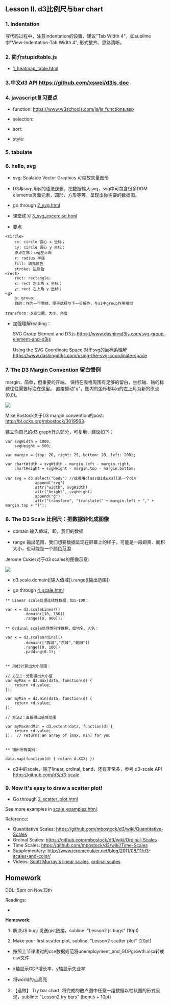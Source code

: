 ## Lesson II. d3比例尺与bar chart

### 1. Indentation
    
写代码过程中，注意indentation的设置，建议"Tab Width 4"，如sublime中"View-Indentation-Tab Width 4", 形式整齐、思路清晰。

### 2. 简介stupidtable.js 
* [1_heatmap_table.html](1_heatmap_table.html)

### 3.中文d3 API https://github.com/xswei/d3js_doc

### 4. javascript复习要点

* function: https://www.w3schools.com/js/js_functions.asp

* selection: 

* sort: 

* style: 

### 5. tabulate

### 6. hello, svg

* svg: Scalable Vector Graphics 可缩放矢量图形

* D3与svg: 用js的语法逻辑，把数据输入svg，svg中可包含很多DOM elements页面元素，圆形、方形等等，呈现出你需要的数据图。

* go through [2_svg.html](2_svg.html)

* 课堂练习 [3_svg_excercise.html](3_svg_excercise.html)
* 要点

````
<circle>
    cx: circle 圆心 x 坐标；
    cy: circle 圆心 y 坐标；
    原点在哪：svg左上角
    r: radius 半径
    fill: 填充颜色
    stroke: 边颜色
<rect>
    rect: rectangle;
    x: rect 左上角 x 坐标；
    y: rect 左上角 y 坐标；
<g>
    g: group;
    目的：作为一个整体，便于选择与下一步操作，与ai中group作用相似

transform：改变位置、大小、角度
````

* 加强理解reading：

    SVG Group Element and D3.js https://www.dashingd3js.com/svg-group-element-and-d3js

    Using the SVG Coordinate Space 对于svg的坐标系理解 https://www.dashingd3js.com/using-the-svg-coordinate-space

### 7. The D3 Margin Convention 留白惯例

margin，简单，但重要的开端。 保持在表格周围有足够的留白，坐标轴、轴的标题往往需要标注在这里。
直接挪动"g"，图内的坐标都以g的左上角为新的原点(0,0)。

<img src="img/margins.png">

Mike Bostock关于D3 margin convention的post: http://bl.ocks.org/mbostock/3019563.

建立你自己的d3 graph开头部分，可复用，建议如下：

````
var svgWidth = 1000,
    svgHeight = 500;

var margin = {top: 20, right: 25, bottom: 20, left: 200};

var chartWidth = svgWidth - margin.left - margin.right,
    chartHeight = svgHeight - margin.top - margin.bottom;

var svg = d3.select("body") //或者用class或id去call某一个div
            .append("svg")
            .attr("width", svgWidth)
            .attr("height", svgHeight)
            .append("g")
            .attr("transform", "translate(" + margin.left + "," + margin.top + ")");
````

### 8. The D3 Scale 比例尺：把数据转化成图像

* domain 输入值域，即，我们的数据

* range 输出范围，我们想要数据呈现在屏幕上的样子，可能是一段距离、面积大小，也可能是一个颜色范围

Jerome Cukier对于d3 scales的图像示意:

<img src="http://i0.wp.com/www.jeromecukier.net/wp-content/uploads/2011/08/d3scale1.png">

* d3.scale.domain([输入值域]).range([输出范围])

* go through [4_scale.html](4_scale.html)

```
** Linear scale处理连续性数据，如1-100：

var x = d3.scaleLinear()
        .domain([10, 130])
        .range([0, 960]);

** Ordinal scale处理类别性数据，如地名、人名：

var x = d3.scaleOrdinal()
        .domain(["西城","东城","朝阳"])
        .range([0, 100])
        .padding(0.1);


** 用d3计算出大小范围：

// 方法1：分别得出大小值
var myMax = d3.max(data, function(d) {
    return +d.value;
});

var myMin = d3.min(data, function(d) {
    return +d.value;
});

// 方法2：直接得出值域范围

var myMaxAndMin = d3.extent(data, function(d) {
    return +d.value;
});  // returns an array of [max, min] for you


** 铺出所有类别：

data.map(function(d) { return d.XXX; })

````

* d3中的scale，除了linear, ordinal, band，还有非常多，参考 d3-scale API https://github.com/d3/d3-scale

### 9. Now it's easy to draw a scatter plot!

* Go through [2_scatter_plot.html](2_scatter_plot.html)

See more examples in [scale_examples.html](scale_examples.html).


Reference:

* Quantitative Scales: https://github.com/mbostock/d3/wiki/Quantitative-Scales
* Ordinal Scales: https://github.com/mbostock/d3/wiki/Ordinal-Scales
* Time Scales: https://github.com/mbostock/d3/wiki/Time-Scales
* Supplementary: http://www.jeromecukier.net/blog/2011/08/11/d3-scales-and-color/
* Videos: [Scott Murray's linear scales](https://www.youtube.com/watch?v=5EZSOsBXdS0&list=PL0tDk-f4v1uh4s33k1qJ7Xl96cOySkLnt), [ordinal scales](https://www.youtube.com/watch?v=WxtJ7VfP_VE&list=PL0tDk-f4v1uh4s33k1qJ7Xl96cOySkLnt&index=2)




## Homework

DDL: 5pm on Nov.13th

Readings:

* 


**Homework**: 

1. 解决JS bug: 发送gist链接，subline: "Lesson2 js bugs" (10pt)

2. Make your first scatter plot, subline: "Lesson2 scatter plot" (20pt)

* 按照上节课讲过的csv数据规范将unemployment_and_GDPgrowth.xlsx转成csv文件

* x轴显示GDP增长率，y轴显示失业率

* 将world的点高亮

3. 【选做】 Try bar chart, 将完成的散点图中任意一组数据以柱状图的形式呈现，subline: "Lesson2 try bars"  (bonus + 10pt)

